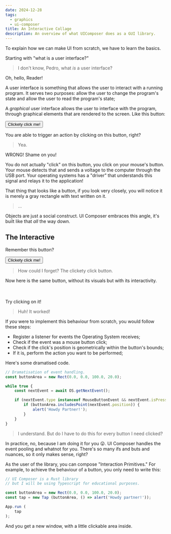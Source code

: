 ```yaml
---
date: 2024-12-28
tags:
  - graphics
  - ui-composer
title: An Interactive Collage
description: An overview of what UIComposer does as a GUI library.
---
```

To explain how we can make UI from scratch, we have to learn the basics.

Starting with "what is a user interface?"

> I don't know, Pedro, what _is_ a user interface?

Oh, hello, Reader!

A user interface is something that allows the user to interact with a running program. It serves two purposes: allow the user to change the program's state and allow the user to read the program's state;

A _graphical_ user interface allows the user to interface with the program, through graphical elements that are rendered to the screen. Like this button:

<button onclick="alert('Howdy partner!')">Clickety click me!</button>

You are able to trigger an action by clicking on this button, right?

> Yea.

WRONG! Shame on you!

You do not actually "click" on this button, you click on your mouse's button. Your mouse detects that and sends a voltage to the computer through the USB port. Your operating systems has a "driver" that understands this signal and relays it to the application!

That thing that looks like a button, if you look very closely, you will notice it is merely a gray rectangle with text written on it.

> ...

Objects are just a social construct. UI Composer embraces this angle, it's built like that _all_ the way down.
## The Interactive

Remember this button?

<button onclick="alert('Howdy partner!')">Clickety click me!</button>

> How could I forget? The clickety click button.

Now here is the same button, without its visuals but with its interactivity.

<button onclick="alert('Howdy partner!')" style="opacity:0;">Clickety click me!</button>

Try clicking on it!

> Huh! It worked!

If _you_ were to implement this behaviour from scratch, you would follow these steps:
- Register a listener for events the Operating System receives;
- Check if the event was a mouse button click;
- Check if the click's position is geometrically within the button's bounds;
- If it is, perform the action you want to be performed;

Here's some dramatised code.

```typescript
// Dramatisation of event handling.
const buttonArea = new Rect(0.0, 0.0, 100.0, 20.0);

while true {
	const nextEvent = await OS.getNextEvent();

	if (nextEvent.type instanceof MouseButtonEvent && nextEvent.isPressed) {
		if (buttonArea.includesPoint(nextEvent.position)) {
			alert('Howdy Partner!');
		}
	}
}
```

> I understand. But do I have to do this for every button I need clicked?

In practice, no, because I am doing it for you 😛. UI Composer handles the event pooling and whatnot for you. There's so many ifs and buts and nuances, so it only makes sense, right?

As the user of the library, you can compose "Interaction Primitives." For example, to achieve the behaviour of a button, you only need to write this:

```typescript
// UI Composer is a Rust library
// but I will be using Typescript for educational purposes.

const buttonArea = new Rect(0.0, 0.0, 100.0, 20.0);
const tap = new Tap (buttonArea, () => alert('Howdy partner!'));

App.run (
	tap
);
```

And you get a new window, with a little clickable area inside.

<div class="window">
	<input type="button" value="Button" onclick="alert('Howdy partner!')" style="width:100%; height: 100%; opacity: 0.0;"/>
</div>

> Oh, that's much simpler!

Pay attention to how to add the `tap` to the window, you pass it _as a value_, instead of calling `appendChild`.

This is important. It's what allows you to create "Components" in this manner:

```typescript
// This is a component! It's just a function that returns UI!
function Button(rect, callback) {
	return new Tap(rect, callback)
}

App.run(
	Button (
		new Rect(0.0, 0.0, 100.0, 20.0), // rect
		() => alert("Howdy partner!")    // callback
	),
)
```

> Oh!!!

But, hey, let's pretend for a second that you are the one writing this library. For `App.run`, it will receive our UI as the parameter.

```typescript
class App {
	static run(ui: UI) {
		while(true) {
			const nextEvent = await OS.getNextEvent();
			// Handle events here.
		}
	}
}

interface UI {}
```

> How does it know what to do when an event arrives?

It does not, knowing how to handle the event is actually a responsibility of the UI.

```typescript
class App {
	static run(ui: UI) {
		while(true) {
			const nextEvent = await OS.getNextEvent();
			ui.handleUIEvent(nextEvent);
		}
	}
}

interface UI {
	handleUIEvent(event: UIEvent): void;
}
```

We can create `Tap` as a `UI` that has an implementation of `handle_ui_event`.

```typescript
class Tap implements UI {
	rect: Rect;
	action: () => void;

	constructor(rect: Rect, action: () => void) {
		this.rect = rect;
		this.action = action;
	}

	handleUIEvent(event: UIEvent) {
		if (event.type instanceof MouseButtonEvent && event.isPressed) {
			if (this.rect.includesPoint(event.position)) {
				self.action.call();
			}
		}
	}
}
```

> Oh, so the code for handling a click gets self-contained entirely within `Tap`, and I don't have to look at it ever again.

Yep. Now on to visuals!
## The Collage

Here are the button's visuals. A gray rectangle and text saying "Clickety click me!" overlayed on top:

<button disabled>Clickety click me!</button>

> Let me guess the steps...
>
> Render a gray rectangle... then just draw text on top.

"Just draw text" would make a graphics developer foam at the mouth...

> I mean, it's just a bunch of small shapes, can't be that hard!

Let's just focus on everything that isn't text for now.

The digital canvas of your screen, is a big rectangular "fabric" made of tiny little parts that can change colour individually. These picture elements (short: pixels) are what we will ultimately render all our graphics onto.

> Are you really gonna tell me what a "pixel" is?

Yes!

Pixels are easily modifiable by changing some memory sitting somewhere. They are layed down in the one-dimensional memory left to right, then top to bottom, the same way letters flow in a paragraph of text.

<blockquote class="showcase" style="display:flex;flex-direction:row;gap:1em;">
<style>
	img {
		image-rendering:pixelated;
		min-width: 64px;
	}
</style>
<img src="/blog/assets/8by8img.png"/>
	<div>[ Red, Yellow, Cyan, Green, Pink, Purple, Blue, Navy, Dark Gray, Light Gray, Darkish Light Gray, Lime, Pink, ... ]</div>
</blockquote>

> Yes Pedro do tell me what a pixel is...

_Patience..._

Drawing something like, say, a gray rectangle, would just be a matter of addressing each pixel one by one and changing its value.

```typescript
let image: MemoryBuffer = ...;
let rect = Rectangle { x: 0, y: 0, width: 100, height: 20 };

for y in (rect.y..(rect.y + rect.height)) {
	for x in (rect.x..(rect.x + rect.width)) {
		image[x + y * image.width] = Color::gray();
	}
}
```

> I see...

Now... your computer's _Central Processing Unit (CPU)_ is very powerful, yes. [It can modify millions of pixels in a tenth of a second](https://play.rust-lang.org/?version=stable&mode=debug&edition=2021&gist=840c89a3b505da2d0f4915692483cdba).

But if we want to draw an app in 60 FPS, we have short of sixteen milliseconds to not only _draw_ to the screen, but calculate the colours, layout, state, everything.

The flaw of the CPU is that it executes instructions one after the other. And that is a shame, because the code to paint one pixel is independent from the code to paint other pixels.

> What if we use multi-threading? Like, with a quad-core processor.

Then you get to be four times faster.

> Oh. Uh... what if we could get a big bucket of paint and throw at the screen...

Sure!

> What?

Consider this: "what if we had LESS powerful computation cores but had thousands of them?"

That would be what we call a _Graphics Processing Unit._

Like I said, GPUs are less powerful than CPUs per computing core, but they have the capability to interact with every pixel all at once, cutting rendering time by orders of magnitude. Like throwing a bucket of paint at the screen.

Instead of writing the pixel filling code ourselves, we talk to the GPU through a graphics library (_OpenGL_, _Vulkan_, _DirectX_, _Metal_) and tell it to do that work for us.

And it looks _kind of_ like this:

```typescript
// Highly paraphrased
const shader = "#version 300 void main() {drawMyStuffPleaseThanks();}";
const rect = new Rect(0, 0, 100, 20);
const params = { color: new Color(0.5, 0.5, 0.5) };
const screen: MemoryBuffer = ...;

// The GPU has its own memory;
// we need to copy our geometry data
// to a buffer in the GPU.
const geometry_gpu: GPUMemoryBuffer = ...;
const screen_gpu: GPUMemoryBuffer = ...;

vkMakePipeline(rect, shader);
...
vkCopyBuffer(rect, geometry_gpu);
vkYouWillRenderThisGeometry(geometry_gpu);
vkYouWillRenderItWithTheseParameters(params);
vkRenderMyRects();
vkCopyBuffer(screen_gpu, screen);
...
```

> Um, Okay, What? What is this?

Yeah, okay, this might look a slightly more verbose, but it is just some pseudo-code. I can assure you that, in practice, it is much, much, **much** more verbose.

Graphic libraries like _Vulkan_ try to give you as much control of the GPU as they can by letting you change state, rendering modes, allocate buffers, configuring the rendering pipeline to your need. The cost of all that freedom is having to be explicit about every step of the way. But the reward is that now things that would take seconds take milliseconds.

Silver lining is, a lot of it only needs to be done once. For example, once you have set up a GPU program, allocated the memory buffers, etc, you can reuse a lot of that work for the next frame.

> So, you would only need to create the buffers once.... And the pipeline, too... and then for the rest of the program you just keep calling `vkRenderMyRects()`...

Yes. And of course, send some new data whenever anything changes.

> Wait a second!

Hm?

> You just told me that copying data from place to place with the CPU is slow... but to render things with the GPU you need to copy the data to it every frame.

Well-

> If you have one rectangle, sure, that's just a few bytes... but if you have a million...

Very perceptive. The first good thing is, you don't have to send new geometry for _every_ rectangle. They all have the same geometry.

One of my favourite things GPUs can do is _Instanced Drawing_, where you specify a geometry once and draw it _like, a million times_ by just saying:

```typescript
vkCmdDrawIndexed(like, a million times);
```

> Oh!

Yeah! With this, you can draw not just rectangles, but _entire worlds_ interactively.

> Like Minecraft!

Yeah! Like... Minecraft, sure. Imagine how many rectangles a Minecraft world has to render! It is a lot! In the case of UI, we have an advantage though. Because UI is 2D and elements sit in nested boxes, if something changes, we need not re-render the entire screen, but only the area that changed... in which case we only send over the positions and colours of the rectangles that changed.

> Woah! That's great! I sure hope I never have to write any of that!

Haha! Fair.

Here is how you would specify you want a rectangle to be drawn in UI Composer.

```typescript
let rect = new Rect(0.0, 0.0, 100.0, 20.0).with_color(Color.GRAY);
//   ^? Graphic

App.run(
	rect
)
```

> Oh. Just like the "tap."

Yes.

> Wait, I can understand that! I guess the `UI` interface that we made earlier would have a method for handling the GPU interaction...

```typescript
class App {
	static run(ui: UI) {
		while(true) {
			const nextEvent = await OS.getNextEvent();
			ui.handleUIEvent(nextEvent);
			ui.redraw();
		}
	}
}

interface UI {
	handleUIEvent(event: UIEvent): void;
	redraw(): void;
}
```

> Yeah, that makes sense! It looks very simple.

It is actually nothing like that, but let's not worry about that for now!

> What??

Really, we will get there!

The important part is that you can create components by aggregating primitives.

```typescript
function Button (rect, text, action): UI {
	return [
		rect.with_color(Color.GRAY),
		new Tap(rect, action),
	]
}

// Then, to use it:

App.run(
	Button(
		new Rect(0, 0, 100, 20),
		() => alert('Hello, there!'),
	)
)
```

> Oh, the title of this post makes sense now! Yeah this looks rad- WAIT.

Hm?

> This makes no sense at all! Shouldn't the function return `Array<UI>`?
> I thought it was a typo at first, but you did not even rewrite the `App.run` code to handle multiple elements?

Oh, the return type is correct. We just need to make sure that any `Array<UI>` also implements `UI`.

> You can't??? implement an interface for Array??? That's a type from the standard library!

Not in typescript, no, but UI Composer is written in _Rust_. In Rust, we can implement interfaces for anything. Kinda like this:

```typescript
impl interface for Array<UI> {
	handleUIEvent(event): void {
		for (const item of this) {
			item.handleUIEvent(event);
		}
	}

	redraw(): void {
		// Likewise...
	}
}
```

> A- ah...

If that's too weird, for now, you can pretend I added special handling in `App.run` for arrays. But the distinction between JS and Rust will become important in later blog posts.

> I do like how you can achieve some good rendering with not that many layers of abstraction. It feels... lightweight.

And still capable of doing everything a more powerful library can do. And then do it faster.

I am talking about digital audio workstations, code editors, painting programs...
## Adding State
If you have a button in a [**retained** mode](https://en.wikipedia.org/wiki/Retained_mode) UI, like in a browser with _HTML_, or in _GTK_ or _QT_, and you want to create elements, you need to... well, _create_ elements, and then "configure" them so they work together.

Consider the case of having a button making an element appear or disappear.

<blockquote class="showcase" style="display:flex; gap:1em;">
	<input id="btn" type="button" value="Show"/>
	<div id="element" style="visibility:hidden;">Hello there!</div>
	<script>
		let visible = false;
		let element = document.querySelector("#element");
		let btn = document.querySelector("#btn");
		btn.onclick= function() {
			visible = !visible;
			element.style.visibility = visible ? "visible" : "hidden";
			btn.value = visible ? "Hide" : "Show";
		};
	</script>
</blockquote>

You need to not only create the elements, but weave them together in how their states alter their visuals.

```typescript
//Pseudo-code
let body = ...;
let visible = false;
let element = document.createElement("div");
let button = document.createElement("button");

body.appendChild(element);
body.appendChild(button);

element.style.visibility = "hidden";
button.value = "Show";

button.onClick = () => {
    visible = !visible;
	element.style.visibility = visible ? "visible" : "hidden";
	button.value = visible ? "Hide" : "Show";
}
```

> Now that you mentioned "creating big apps," I can see that writing all the updating code yourself can get cumbersome.

Cumbersome, prone to error, and requires you to _create_ elements that exist in memory...

Now check out the **immediate** mode equivalent.

```typescript
const visible = false;

function RenderUI() {
	Begin();
    if (Button(visible ? "Hide" : "Show")) {
        visible = !visible;
    }
    if (visible) {
        Text("Hello there!");
    }
	End();
}

```

> WHOA.

I know, right? Notice that you also never do _create_ elements.

> No? What does `Text` do?

Well, it does _not_ create an element. There is no "object" that sits in memory can be manipulated by you and whatnot. Basically, if the `Text()` function gets called in a frame, it means a little text exists in that frame. If it is not called, it does not exist. Same for the button.

> Oh, let me guess: if the button was pressed in that frame, the call to `Button(...)`, will return true?

Yes.

> It's so much less code!

Yeah! Because there is no code here that tells the UI how to update. When a change happens, it simply redraws the entire window from scratch. Possibly every frame.
<span style="opacity:0.2;">There are some optimisations, some good cache, but it still not suited for huge UI loads.</span>

For UI Composer, however, I wanted to have fine grained awareness of what can change what, when and how, so I can choose to re-render optimally.

> How do you know exactly what to re-render?

Well, the user tells me.

> So... like the cumbersome example you showed???

Uh- um- well, yeah but, like, with a different API, this complexity can be managed nicely by using Functional Programming!!!

> I don't think I want to be writing some esoteric math-thingy. I've tried looking at Haskell code before and my brain just could not understand it.

Funny you say that, since all the UI Composer user code I showed so far is functional.

> Huh?

What I mean by functional programming is... you do not just call a function to add a component... you _return_ it.

```typescript
function ShowAndHide(): UI {
	const rect = ...;
	const isVisible = false;

	return [
		Button(
			rect,
			isVisible ? "Hide" : "Show",
			() => isVisible = !isVisible,
		),
		isVisible ? Text(rect.translated(...), "Hello, there!") : []
	];
}
```

> As if "functional programming" is just "returning things instead of calling functions that do things."

Yes! That's exactly what it is.

> Really?

Yes!

> Have I been scared of this the whole time?

😛

> But even if you do return the UI, would this not still require redrawing the entire screen every time the variable changes?

Patience!
Here is how we make the UI know what reacts to what.

```typescript
function ShowAndHide(): UI {
	const rect = ...;
	const isVisibleState = new Editable(false);
	//          ^? Editable<bool>

	return isVisibleState.map((isVisible) => [
		Button(
			rect,
			isVisible ? "Hide" : "Show",
			() => isVisibleState.set(!isVisible),
		),
		isVisible ? Text(rect, "Hello, there!") : []
	]);
}
```

> Of course it was gonna get more complicated!

Haha.

> Let's see... you changed `isVisible` to `isVisibleState` which is now of type `Editable<bool>`... whatever that is.
>
> And you wrapped the UI part inside `isVisibleState.map(...)`.

Yep, `Editable`, is a monad that adds reactivity to a value.

> Monad? What? I don't... You lied to me! What is this!

You _also_ know what monads are! Consider this typescript code where you get a number and convert it to a string:

```typescript
function getSomeNumber(): number {
  ...
}

let num = getSomeNumber();
//   ^? number
let string = num.toString();
//   ^? string
```

> Okay, so you have a number then you convert it into a string.

Now suppose that this function _takes_ a while to complete. Maybe because it reads a file or does a `fetch` call to some API.

> That would make it `async`!

```typescript
async function getSomeNumber(): Promise<number> {
  ...
}
  ```

More specifically, it will no longer return `number`, but `Promise<number>`. But now we can not call `toString()` on the result to get our stringified number anymore.

> Which makes semantic sense, because the number isn't necessarily "here" yet.

Yes. But what if we want to specify what to do when the number comes in advance?

> We'd use `.then` with a callback that tells you what to do with the number that will arrive.

```typescript
let num_promise = getSomeNumber();
//     ^? Promise<number>
let string_promise = num_promise.then( num => num.toString() );
//     ^? Promise<string>
```

> Yeah, like that.

Then, we can pass `string_promise` forth for doing more transformations on it until eventually something `await`s it.

Now imagine this. What if this number that _will_ arrive... could arrive _more than once_?

> Oh.

Such construct is what we call a "Signal."

```typescript
function getSomeNumberState(): Signal<number> {
  ...
}

let numSignal = getSomeNumberSignal();
let stringSignal = numSignal.map( num => num.toString() );
```

> Oh my 😮.

Likewise, `string_state` is passed forth until eventually something `await`s it.

By mapping on the `Signal<String>` there you can eventually get a `Signal<LayoutItem>`. If you give UI Composer a `Signal<LayoutItem>` it will "await" it. Every time this Signal "resolves" with new UI, UI Composer will re-render it.

```typescript
let label = stringSignal.map( string => Text( string ) )
```

And it would re-render _only_ the UI the signal resolved with, not the whole screen.

> !!!
>
> So this allows you to tell exactly what part of the UI changed.

Yes.

> Bring me the reactive ShowAndHide component again.

```typescript
function ShowAndHide(): UI {
	const rect = ...;
	const isVisibleState = new Editable(false);
	//          ^? Editable<bool>

	return isVisibleState.map((isVisible) => [
		Button(
			rect,
			isVisible ? "Hide" : "Show",
			() => isVisibleState.set(!isVisible),
		),
		isVisible ? Text(rect.translated(...), "Hello, there!") : []
	]);
}
```

> Okay, let's see.
> So Editable is a `Signal`. This code returns a `Signal<UI>`, which, I assume also implements `UI`.

Yes.

> Because it is a Signal, it can notify the App, whenever it resolves, that it has to redraw part of the screen, that is, with the UI it resolved with.

Yep.

> Oh, and whenever you call `.set` on it, it triggers a new "resolve" of the state!!!

Exactly!

And, by the way, since "state" is a first-class value now, we can do things like returning it from a function and have potentially thousands of UI items reacting to it each on their own, without manually writing every interaction.

> There's one thing I don't understand though...

*sigh...*

> Hey, don't get mad at me! You're literally the one writing my dialogue lines!

> So far, whenever you've drawn an element, like a Button, you've passed a variable named `rect` to it. Do I have to manually specify the exact pixel coordinates of where I want my button to be?

Yeah, no, in UI Composer you just pass the Button without a rect.

```typescript
App.run(
	Button(() => alert('Hello, there!'))
)
```

The UI you pass to `App.run` is layed out into a "container," and when you put a Button on it, it makes the button fill the whole window.

<div class="window">
	<input type="button" value="Button" onclick="alert('Hello there!')" style="width:100%; height: 100%;"/>
</div>

> Wait... like you said, there's no "Button" element created...

Yes...

> So, how can the window resize the button? Doesn't the call to `Button` just return a `UI`? The library can't even introspect inside of the button to change it!

I've been waiting for us to get here.

Hear this... instead of returning UI straight up... the Button will return a _closure_ that returns UI.

> A closure?

A function.

> A function returning a function???

Yep! That's called a _Higher Order Function_, and is very common in functional programming.

```typescript
function Button(action): (rect: Rect) => UI {
	return (rect) => [
		rect.with_color(Color.GRAY),
		new Tap(rect, action),
	]
}
```

> WOAH.

In the library, actually, the inner closure can receive more than just `rect` from is parents, for example: theme (light or dark mode), gaps, locale, layout direction, user handedness...

```typescript
function Button(action): (hx: ParentHints) => UI {
	return (hx: ParentHints) => [
		hx.rect.with_color(Color.GRAY),
		new Tap(hx.rect, action),
	]
}
```

When you call `Button(...)`, what you are passing as a parameter to `App.run` is that inner closure. Every time the window resizes itself, it calls the closure to get new UI.

> This is great! What if I _don't_ want my Button to be Window-sized, though.

You can add containers between it and the window. A component, of course, is also just a higher order function.

In Standard UI, one of the design systems built on top of UI Composer, you have `Center`.

```typescript
App.run(
	Center (
		Button(() => alert('Hello, there!'))
	)
)
```

<div class="window" style="display: flex; align-items: center; justify-content: center;">
	<input type="button" value="Button" onclick="alert('Hello there!')"/>
</div>

> How does the window know that it now needs to centre the button?

It does not. In fact, it can not even "see" the button.

> Huh?

The window makes the `Center` component fill the entire window. Then, `Center`, centres the button by calling `lay` with a new rect.

```typescript
// A Container is a component that takes
// a component (which is a higher order function).
// It is a Higher Order Component.
function Center(item: LayoutItem): LayoutItem {
	return (hints: ParentHints) =>
		item.call({
			...hints,
			rect: hints.rect
					.center()
					.asRect()
					.withSizeCentered(/* The button size */)
		})
}
```

> Do the other hints cascade downwards, like with CSS?

Yes! A Container will usually modify one of the hints and pass the rest of them to its children unchanged.

> What if I want to lay out several buttons side to side?

You use an other container. Like `Row`.

```typescript
App.run(
	Row (
		Button(() => alert('Hello, there!')),
		Button(() => alert('Hello, there!')),
	)
)
```

Fun fact! Like all the components in Standard UI, `Row` is semantic by default! Instead of laying down elements "left to right," it lays them down in "Writing Order."

Because of `ParentHints`, it is aware of the current layout direction, and can lay the elements down right to left when you inform the `App` of a new locale.

> Interesting!

<div class="window" style="display: flex;">
	<input type="button" value="Button" onclick="alert('Hello there!')" style=" height: 100%;"/>
	<input type="button" value="Button" onclick="alert('Hello there!')" style=" height: 100%;"/>
</div>

> Wait! How does the `Row` know to put one button besides the other? It would need to know the size that the first button occupies... but the `Button(...)` call only returns a function.

If only we could add metadata to functions...

> Woah! Can we do that???

No. <span style="opacity: 0.2;">Thankfully.</span>

We will stop returning a closure and start returning an object instead. This object will contain two fields:

- The closure that returns UI;
- Some metadata;

> Child hints!

Yes!

```typescript
interface LayoutItem {
	hints: ChildHints;
	lay(hx: ParentHints): UI;
}

interface ChildHints {
	minimumSize: Size;
	naturalSize: Size;
	// ...
}

function Button (action): LayoutItem (
	return {
		hints: { minimumSize: ..., naturalSize: ... },
		lay: (hx: ParentHints) => [
			hx.rect.withColor(Color.GRAY),
			new Tap(hx.rect.translated(...), action),
		]
	}
)
```

> Oh... so `Row` receives two `LayoutItem`s. It reads the size of one, then it takes that into account when calling `lay` for the next one.

Hm. Interestingly, you did not question if child hints cascade...

> They do?

Yes! They cascade _upwards_. A container like `Center` is a `LayoutItem`, right? It has child hints of its own. It defines its minimum size as being the minimum size of its child.

> And Row defines its minimum size as being... the sum of the minimum sizes of the children!

Yes! Plus the gap, if there is one. And when laying items out, a container will _never_ force an element past its minimum size.

> And a container will never _be_ layed out past _its_ minimum size?

Yes! Even the window can never shrink past the minimum size of its child.

> So overflow is impossible!!!

Yes!

As long as you implement `Button` to respect the bounds of its `ParentHints`, overflow is impossible.

If you do want a component to hold more items than it should, you can opt _in_ to some specific way of achieving that.

```typescript
App.run (
	Scroll (
		Row (
			// Add as many buttons as you want!
		)
	)
)
```

This is what I meant by _soundness_ in my previous post. The behaviour of the UI is predictable down to the pixel.

> CSS could never!!!

Finally, let's replicate the "ShowAndHide" example with all that we learned.

```typescript
function ShowAndHide(): LayoutItem {
	const rect = ...;
	const isVisibleState = new Editable(false);

	return isVisibleState.map((isVisible) => Row(
		Button(
			() => isVisibleState.set(!isVisible),
		),
		isVisible
			? Text("Hello, there!")
			: []
	));
}

function Button(action): LayoutItem (
	return {
		hints: { minimumSize: ..., naturalSize: ... },
		lay: (hx: ParentHints) => [
			hx.rect.withColor(Color.GRAY),
			new Tap(hx.rect, action),
		]
	}
)
```

<div class="window" style="display: flex;">
	<input type="button" value="Button" onclick="this.parentElement.querySelector('span').classList.toggle('hidden')" style=" height: 100%;"/>
	<span class="hidden" style="user-select: none;">Hello there!</span>
	<style>.hidden { display: none; }</style>
</div>

Want to know the best part? Because UI Composer is written in Rust, all of these closures, objects and functions that would make a JavaScript program slow, incur no cost -- they are Zero-Cost abstractions.

So, in the end, the UI you write gets compiled to, essentially, the equivalent of you having written the OpenGL/Vulkan/Metal commands yourself.
## Conclusion
So, now you know the basic premise behind the UI Composer API.

Next week, I'll enter in more detail regarding _how exactly_ to use UI Composer concepts to make GUIs that scale. I'll introduce _Resources_, the _Editor Pattern_, _Meta-Components_ and Animation maths.

Until then!
